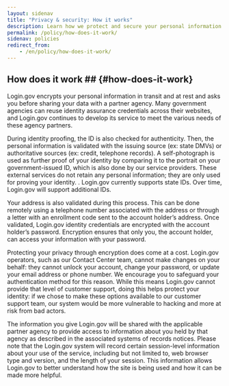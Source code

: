 ```yaml
---
layout: sidenav
title: "Privacy & security: How it works"
description: Learn how we protect and secure your personal information.
permalink: /policy/how-does-it-work/
sidenav: policies
redirect_from:
    - /en/policy/how-does-it-work/
---
```

## How does it work ## {#how-does-it-work}

Login.gov encrypts your personal information in transit and at rest and asks you before sharing your data with a partner agency. Many government agencies can reuse identity assurance credentials across their websites, and Login.gov continues to develop its service to meet the various needs of these agency partners.

During identity proofing, the ID is also checked for authenticity. Then, the personal information is validated with the issuing source (ex: state DMVs) or authoritative sources (ex: credit, telephone records).  A self-photograph is used as further proof of your identity by comparing it to the portrait on your government-issued ID, which is also done by our service providers. These external services do not retain any personal information; they are only used for proving your identity. . Login.gov currently supports state IDs. Over time, Login.gov will support additional IDs.

Your address is also validated during this process. This can be done remotely using a telephone number associated with the address or through a letter with an enrollment code sent to the account holder’s address. Once validated, Login.gov identity credentials are encrypted with the account holder’s password. Encryption ensures that only you, the account holder, can access your information with your password.

Protecting your privacy through encryption does come at a cost. Login.gov operators, such as our Contact Center team, cannot make changes on your behalf: they cannot unlock your account, change your password, or update your email address or phone number. We encourage you to safeguard your authentication method for this reason. While this means Login.gov cannot provide that level of customer support, doing this helps protect your identity: if we chose to make these options available to our customer support team, our system would be more vulnerable to hacking and more at risk from bad actors.

The information you give Login.gov will be shared with the applicable partner agency to provide access to information about you held by that agency as described in the associated systems of records notices. Please note that the Login.gov system will record certain session-level information about your use of the service, including but not limited to, web browser type and version, and the length of your session. This information allows Login.gov to better understand how the site is being used and how it can be made more helpful.
